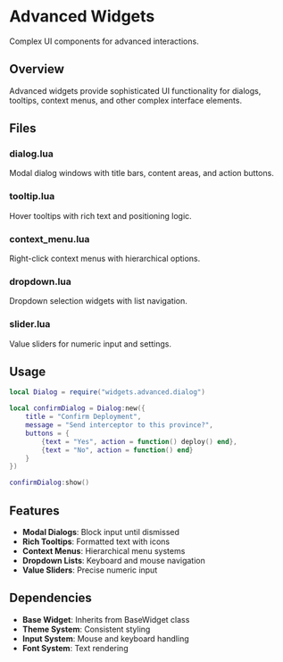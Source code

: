 # Advanced Widgets

Complex UI components for advanced interactions.

## Overview

Advanced widgets provide sophisticated UI functionality for dialogs, tooltips, context menus, and other complex interface elements.

## Files

### dialog.lua
Modal dialog windows with title bars, content areas, and action buttons.

### tooltip.lua
Hover tooltips with rich text and positioning logic.

### context_menu.lua
Right-click context menus with hierarchical options.

### dropdown.lua
Dropdown selection widgets with list navigation.

### slider.lua
Value sliders for numeric input and settings.

## Usage

```lua
local Dialog = require("widgets.advanced.dialog")

local confirmDialog = Dialog:new({
    title = "Confirm Deployment",
    message = "Send interceptor to this province?",
    buttons = {
        {text = "Yes", action = function() deploy() end},
        {text = "No", action = function() end}
    }
})

confirmDialog:show()
```

## Features

- **Modal Dialogs**: Block input until dismissed
- **Rich Tooltips**: Formatted text with icons
- **Context Menus**: Hierarchical menu systems
- **Dropdown Lists**: Keyboard and mouse navigation
- **Value Sliders**: Precise numeric input

## Dependencies

- **Base Widget**: Inherits from BaseWidget class
- **Theme System**: Consistent styling
- **Input System**: Mouse and keyboard handling
- **Font System**: Text rendering